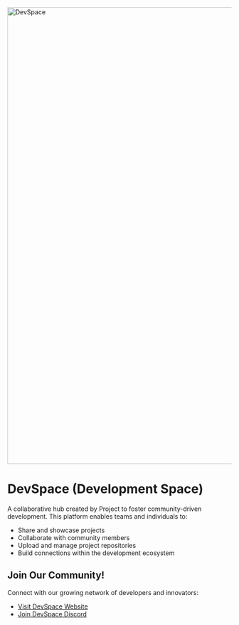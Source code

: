 <img width="1024" height="1024" alt="DevSpace" src="https://github.com/user-attachments/assets/b36bf440-80a3-420c-808e-af552764f46b" />

# DevSpace (Development Space)

A collaborative hub created by Project to foster community-driven development. This platform enables teams and individuals to:

- Share and showcase projects
- Collaborate with community members
- Upload and manage project repositories
- Build connections within the development ecosystem

## Join Our Community!

Connect with our growing network of developers and innovators:

- [Visit DevSpace Website](https://DevelopmentSpace.pages.dev)
- [Join DevSpace Discord](https://discord.gg/EzHu6tw5PQ)
